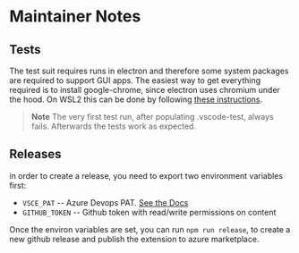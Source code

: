# Maintainer Notes

## Tests

The test suit requires runs in electron and therefore some system packages are
required to support GUI apps. The easiest way to get everything required is to
install google-chrome, since electron uses chromium under the hood. On WSL2 this
can be done by following [these instructions](https://learn.microsoft.com/en-us/windows/wsl/tutorials/gui-apps#install-google-chrome-for-linux).

> **Note** The very first test run, after populating .vscode-test, always fails.
> Afterwards the tests work as expected.

## Releases

in order to create a release, you need to export two environment variables
first:

- `VSCE_PAT` -- Azure Devops PAT. [See the Docs](https://code.visualstudio.com/api/working-with-extensions/publishing-extension#get-a-personal-access-token)
- `GITHUB_TOKEN` -- Github token with read/write permissions on content

Once the environ variables are set, you can run `npm run release`, to create a
new github release and publish the extension to azure marketplace.
